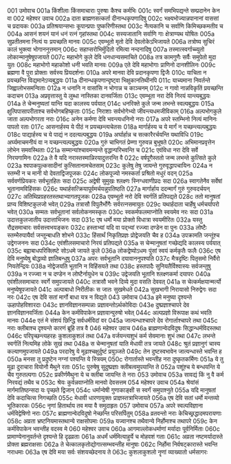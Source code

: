 001	उमोवाच
001a	किंशीलाः किंसमाचाराः पुरुषाः कैश्च कर्मभिः
001c	स्वर्गं समभिपद्यन्ते सम्प्रदानेन केन वा
002	महेश्वर उवाच
002a	दाता ब्राह्मणसत्कर्ता दीनान्धकृपणादिषु
002c	भक्ष्यभोज्यान्नपानानां वाससां च प्रदायकः
003a	प्रतिश्रयान्सभाः कूपान्प्रपाः पुष्करिणीस्तथा
003c	नैत्यकानि च सर्वाणि किमिच्छकमतीव च
004a	आसनं शयनं यानं धनं रत्नं गृहांस्तथा
004c	सस्यजातानि सर्वाणि गाः क्षेत्राण्यथ योषितः
005a	सुप्रतीतमना नित्यं यः प्रयच्छति मानवः
005c	एवम्भूतो मृतो देवि देवलोकेऽभिजायते
006a	तत्रोष्य सुचिरं कालं भुक्त्वा भोगाननुत्तमान्
006c	सहाप्सरोभिर्मुदितो रमित्वा नन्दनादिषु
007a	तस्मात्स्वर्गाच्च्युतो लोकान्मानुषेषूपजायते
007c	महाभोगे कुले देवि धनधान्यसमाचिते
008a	तत्र कामगुणैः सर्वैः समुपेतो मुदा युतः
008c	महाभोगो महाकोशो धनी भवति मानवः
009a	एते देवि महाभोगाः प्राणिनो दानशीलिनः
009c	ब्रह्मणा वै पुरा प्रोक्ताः सर्वस्य प्रियदर्शनाः
010a	अपरे मानवा देवि प्रदानकृपणा द्विजैः
010c	याचिता न प्रयच्छन्ति विद्यमानेऽप्यबुद्धयः
011a	दीनान्धकृपणान्दृष्ट्वा भिक्षुकानतिथीनपि
011c	याच्यमाना निवर्तन्ते जिह्वालोभसमन्विताः
012a	न धनानि न वासांसि न भोगान्न च काञ्चनम्
012c	न गावो नान्नविकृतिं प्रयच्छन्ति कदाचन
013a	अप्रवृत्तास्तु ये लुब्धा नास्तिका दानवर्जिताः
013c	एवम्भूता नरा देवि निरयं यान्त्यबुद्धयः
014a	ते चेन्मनुष्यतां यान्ति यदा कालस्य पर्ययात्
014c	धनरिक्ते कुले जन्म लभन्ते स्वल्पबुद्धयः
015a	क्षुत्पिपासापरीताश्च सर्वभोगबहिष्कृताः
015c	निराशाः सर्वभोगेभ्यो जीवन्त्यधमजीविकाम्
016a	अल्पभोगकुले जाता अल्पभोगरता नराः
016c	अनेन कर्मणा देवि भवन्त्यधनिनो नराः
017a	अपरे स्तम्भिनो नित्यं मानिनः पापतो रताः
017c	आसनार्हस्य ये पीठं न प्रयच्छन्त्यचेतसः
018a	मार्गार्हस्य च ये मार्गं न यच्छन्त्यल्पबुद्धयः
018c	पाद्यार्हस्य च ये पाद्यं न ददत्यल्पबुद्धयः
019a	अर्घार्हान्न च सत्कारैरर्चयन्ति यथाविधि
019c	अर्घ्यमाचमनीयं वा न यच्छन्त्यल्पबुद्धयः
020a	गुरुं चाभिगतं प्रेम्णा गुरुवन्न बुभूषते
020c	अभिमानप्रवृत्तेन लोभेन समवस्थिताः
021a	सम्मान्यांश्चावमन्यन्ते वृद्धान्परिभवन्ति च
021c	एवंविधा नरा देवि सर्वे निरयगामिनः
022a	ते वै यदि नरास्तस्मान्निरयादुत्तरन्ति वै
022c	वर्षपूगैस्ततो जन्म लभन्ते कुत्सिते कुले
023a	श्वपाकपुल्कसादीनां कुत्सितानामचेतसाम्
023c	कुलेषु तेषु जायन्ते गुरुवृद्धापचायिनः
024a	न स्तम्भी न च मानी यो देवताद्विजपूजकः
024c	लोकपूज्यो नमस्कर्ता प्रश्रितो मधुरं वदन्
025a	सर्ववर्णप्रियकरः सर्वभूतहितः सदा
025c	अद्वेषी सुमुखः श्लक्ष्णः स्निग्धवाणीप्रदः सदा
026a	स्वागतेनैव सर्वेषां भूतानामविहिंसकः
026c	यथार्हसत्क्रियापूर्वमर्चयन्नुपतिष्ठति
027a	मार्गार्हाय ददन्मार्गं गुरुं गुरुवदर्चयन्
027c	अतिथिप्रग्रहरतस्तथाभ्यागतपूजकः
028a	एवम्भूतो नरो देवि स्वर्गतिं प्रतिपद्यते
028c	ततो मानुषतां प्राप्य विशिष्टकुलजो भवेत्
029a	तत्रासौ विपुलैर्भोगैः सर्वरत्नसमायुतः
029c	यथार्हदाता चार्हेषु धर्मचर्यापरो भवेत्
030a	सम्मतः सर्वभूतानां सर्वलोकनमस्कृतः
030c	स्वकर्मफलमाप्नोति स्वयमेव नरः सदा
031a	उदात्तकुलजातीय उदात्ताभिजनः सदा
031c	एष धर्मो मया प्रोक्तो विधात्रा स्वयमीरितः
032a	यस्तु रौद्रसमाचारः सर्वसत्त्वभयङ्करः
032c	हस्ताभ्यां यदि वा पद्भ्यां रज्ज्वा दण्डेन वा पुनः
033a	लोष्टैः स्तम्भैरुपायैर्वा जन्तून्बाधति शोभने
033c	हिंसार्थं निकृतिप्रज्ञः प्रोद्वेजयति चैव ह
034a	उपक्रामति जन्तूंश्च उद्वेगजननः सदा
034c	एवंशीलसमाचारो निरयं प्रतिपद्यते
035a	स चेन्मानुषतां गच्छेद्यदि कालस्य पर्ययात्
035c	बह्वाबाधपरिक्लिष्टे सोऽधमे जायते कुले
036a	लोकद्वेष्योऽधमः पुंसां स्वयं कर्मकृतैः फलैः
036c	एष देवि मनुष्येषु बोद्धव्यो ज्ञातिबन्धुषु
037a	अपरः सर्वभूतानि दयावाननुपश्यति
037c	मैत्रदृष्टिः पितृसमो निर्वैरो नियतेन्द्रियः
038a	नोद्वेजयति भूतानि न विहिंसयते तथा
038c	हस्तपादैः सुनियतैर्विश्वास्यः सर्वजन्तुषु
039a	न रज्ज्वा न च दण्डेन न लोष्टैर्नायुधेन च
039c	उद्वेजयति भूतानि श्लक्ष्णकर्मा दयापरः
040a	एवंशीलसमाचारः स्वर्गे समुपजायते
040c	तत्रासौ भवने दिव्ये मुदा वसति देववत्
041a	स चेत्कर्मक्षयान्मर्त्यो मनुष्येषूपजायते
041c	अल्पाबाधो निरीतीकः स जातः सुखमेधते
042a	सुखभागी निरायासो निरुद्वेगः सदा नरः
042c	एष देवि सतां मार्गो बाधा यत्र न विद्यते
043	उमोवाच
043a	इमे मनुष्या दृश्यन्ते ऊहापोहविशारदाः
043c	ज्ञानविज्ञानसम्पन्नाः प्रज्ञावन्तोऽर्थकोविदाः
043e	दुष्प्रज्ञाश्चापरे देव ज्ञानविज्ञानवर्जिताः
044a	केन कर्मविपाकेन प्रज्ञावान्पुरुषो भवेत्
044c	अल्पप्रज्ञो विरूपाक्ष कथं भवति मानवः
044e	एतं मे संशयं छिन्द्धि सर्वधर्मविदां वर
045a	जात्यन्धाश्चापरे देव रोगार्ताश्चापरे तथा
045c	नराः क्लीबाश्च दृश्यन्ते कारणं ब्रूहि तत्र वै
046	महेश्वर उवाच
046a	ब्राह्मणान्वेदविदुषः सिद्धान्धर्मविदस्तथा
046c	परिपृच्छन्त्यहरहः कुशलाकुशलं तथा
047a	वर्जयन्त्यशुभं कर्म सेवमानाः शुभं तथा
047c	लभन्ते स्वर्गतिं नित्यमिह लोके सुखं तथा
048a	स चेन्मानुषतां याति मेधावी तत्र जायते
048c	श्रुतं प्रज्ञानुगं चास्य कल्याणमुपजायते
049a	परदारेषु ये मूढाश्चक्षुर्दुष्टं प्रयुञ्जते
049c	तेन दुष्टस्वभावेन जात्यन्धास्ते भवन्ति ह
050a	मनसा तु प्रदुष्टेन नग्नां पश्यन्ति ये स्त्रियम्
050c	रोगार्तास्ते भवन्तीह नरा दुष्कृतकर्मिणः
051a	ये तु मूढा दुराचारा वियोनौ मैथुने रताः
051c	पुरुषेषु सुदुष्प्रज्ञाः क्लीबत्वमुपयान्ति ते
052a	पशूंश्च ये बन्धयन्ति ये चैव गुरुतल्पगाः
052c	प्रकीर्णमैथुना ये च क्लीबा जायन्ति ते नराः
053	उमोवाच
053a	सावद्यं किं नु वै कर्म निरवद्यं तथैव च
053c	श्रेयः कुर्वन्नवाप्नोति मानवो देवसत्तम
054	महेश्वर उवाच
054a	श्रेयांसं मार्गमातिष्ठन्सदा यः पृच्छते द्विजान्
054c	धर्मान्वेषी गुणाकाङ्क्षी स स्वर्गं समुपाश्नुते
055a	यदि मानुषतां देवि कदाचित्स निगच्छति
055c	मेधावी धारणायुक्तः प्राज्ञस्तत्राभिजायते
056a	एष देवि सतां धर्मो मन्तव्यो भूतिकारकः
056c	नृणां हितार्थाय तव मया वै समुदाहृतः
057	उमोवाच
057a	अपरे स्वल्पविज्ञाना धर्मविद्वेषिणो नराः
057c	ब्राह्मणान्वेदविदुषो नेच्छन्ति परिसर्पितुम्
058a	व्रतवन्तो नराः केचिच्छ्रद्धादमपरायणाः
058c	अव्रता भ्रष्टनियमास्तथान्ये राक्षसोपमाः
059a	यज्वानश्च तथैवान्ये निर्होमाश्च तथापरे
059c	केन कर्मविपाकेन भवन्तीह वदस्व मे
060	महेश्वर उवाच
060a	आगमाल्लोकधर्माणां मर्यादाः पूर्वनिर्मिताः
060c	प्रामाण्येनानुवर्तन्ते दृश्यन्ते हि दृढव्रताः
061a	अधर्मं धर्ममित्याहुर्ये च मोहवशं गताः
061c	अव्रता नष्टमर्यादास्ते प्रोक्ता ब्रह्मराक्षसाः
062a	ते चेत्कालकृतोद्योगात्सम्भवन्तीह मानुषाः
062c	निर्होमा निर्वषट्कारास्ते भवन्ति नराधमाः
063a	एष देवि मया सर्वः संशयच्छेदनाय ते
063c	कुशलाकुशलो नॄणां व्याख्यातो धर्मसागरः
